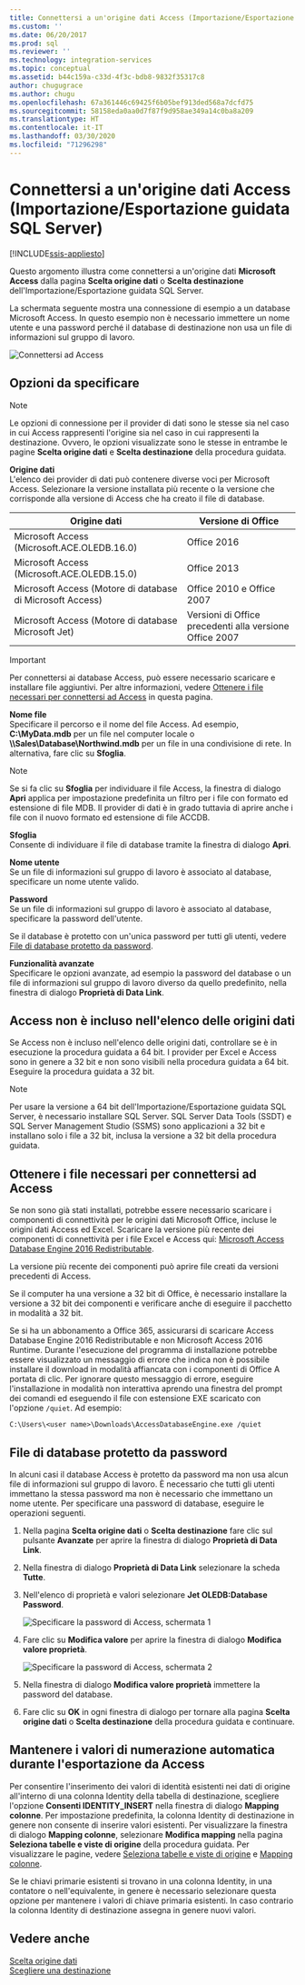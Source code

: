 ```yaml
---
title: Connettersi a un'origine dati Access (Importazione/Esportazione guidata SQL Server) | Microsoft Docs
ms.custom: ''
ms.date: 06/20/2017
ms.prod: sql
ms.reviewer: ''
ms.technology: integration-services
ms.topic: conceptual
ms.assetid: b44c159a-c33d-4f3c-bdb8-9832f35317c8
author: chugugrace
ms.author: chugu
ms.openlocfilehash: 67a361446c69425f6b05bef913ded568a7dcfd75
ms.sourcegitcommit: 58158eda0aa0d7f87f9d958ae349a14c0ba8a209
ms.translationtype: HT
ms.contentlocale: it-IT
ms.lasthandoff: 03/30/2020
ms.locfileid: "71296298"
---
```

# <a name="connect-to-an-access-data-source-sql-server-import-and-export-wizard"></a>Connettersi a un'origine dati Access (Importazione/Esportazione guidata SQL Server)

[!INCLUDE[ssis-appliesto](../../includes/ssis-appliesto-ssvrpluslinux-asdb-asdw-xxx.md)]


Questo argomento illustra come connettersi a un'origine dati **Microsoft Access** dalla pagina **Scelta origine dati** o **Scelta destinazione** dell'Importazione/Esportazione guidata SQL Server.

La schermata seguente mostra una connessione di esempio a un database Microsoft Access. In questo esempio non è necessario immettere un nome utente e una password perché il database di destinazione non usa un file di informazioni sul gruppo di lavoro.

![Connettersi ad Access](../../integration-services/import-export-data/media/connect-to-access.jpg)

## <a name="options-to-specify"></a>Opzioni da specificare

> [!NOTE]
> Le opzioni di connessione per il provider di dati sono le stesse sia nel caso in cui Access rappresenti l'origine sia nel caso in cui rappresenti la destinazione. Ovvero, le opzioni visualizzate sono le stesse in entrambe le pagine **Scelta origine dati** e **Scelta destinazione** della procedura guidata.

**Origine dati**  
L'elenco dei provider di dati può contenere diverse voci per Microsoft Access. Selezionare la versione installata più recente o la versione che corrisponde alla versione di Access che ha creato il file di database.

|Origine dati|Versione di Office|
|-------|-------|
|Microsoft Access (Microsoft.ACE.OLEDB.16.0)|Office 2016|
|Microsoft Access (Microsoft.ACE.OLEDB.15.0)|Office 2013|
|Microsoft Access (Motore di database di Microsoft Access)|Office 2010 e Office 2007|
|Microsoft Access (Motore di database Microsoft Jet)|Versioni di Office precedenti alla versione Office 2007|

> [!IMPORTANT]
> Per connettersi ai database Access, può essere necessario scaricare e installare file aggiuntivi. Per altre informazioni, vedere [Ottenere i file necessari per connettersi ad Access](#officeDownloads) in questa pagina.

 **Nome file**  
Specificare il percorso e il nome del file Access. Ad esempio, **C:\\MyData.mdb** per un file nel computer locale o **\\\\Sales\\Database\\Northwind.mdb** per un file in una condivisione di rete. In alternativa, fare clic su **Sfoglia**. 

> [!NOTE]
> Se si fa clic su **Sfoglia** per individuare il file Access, la finestra di dialogo **Apri** applica per impostazione predefinita un filtro per i file con formato ed estensione di file MDB. Il provider di dati è in grado tuttavia di aprire anche i file con il nuovo formato ed estensione di file ACCDB.
  
 **Sfoglia**  
 Consente di individuare il file di database tramite la finestra di dialogo **Apri**.  
  
 **Nome utente**  
Se un file di informazioni sul gruppo di lavoro è associato al database, specificare un nome utente valido.  
  
 **Password**  
Se un file di informazioni sul gruppo di lavoro è associato al database, specificare la password dell'utente.
 
Se il database è protetto con un'unica password per tutti gli utenti, vedere [File di database protetto da password](#database_password).
  
 **Funzionalità avanzate**  
Specificare le opzioni avanzate, ad esempio la password del database o un file di informazioni sul gruppo di lavoro diverso da quello predefinito, nella finestra di dialogo **Proprietà di Data Link**.  

## <a name="i-dont-see-access-in-the-list-of-data-sources"></a>Access non è incluso nell'elenco delle origini dati
Se Access non è incluso nell'elenco delle origini dati, controllare se è in esecuzione la procedura guidata a 64 bit. I provider per Excel e Access sono in genere a 32 bit e non sono visibili nella procedura guidata a 64 bit. Eseguire la procedura guidata a 32 bit.

> [!NOTE]
> Per usare la versione a 64 bit dell'Importazione/Esportazione guidata SQL Server, è necessario installare SQL Server. SQL Server Data Tools (SSDT) e SQL Server Management Studio (SSMS) sono applicazioni a 32 bit e installano solo i file a 32 bit, inclusa la versione a 32 bit della procedura guidata.

## <a name="get-the-files-you-need-to-connect-to-access"></a><a name="officeDownloads"></a>Ottenere i file necessari per connettersi ad Access  
Se non sono già stati installati, potrebbe essere necessario scaricare i componenti di connettività per le origini dati Microsoft Office, incluse le origini dati Access ed Excel. Scaricare la versione più recente dei componenti di connettività per i file Excel e Access qui: [Microsoft Access Database Engine 2016 Redistributable](https://www.microsoft.com/download/details.aspx?id=54920).
  
La versione più recente dei componenti può aprire file creati da versioni precedenti di Access.

Se il computer ha una versione a 32 bit di Office, è necessario installare la versione a 32 bit dei componenti e verificare anche di eseguire il pacchetto in modalità a 32 bit.

Se si ha un abbonamento a Office 365, assicurarsi di scaricare Access Database Engine 2016 Redistributable e non Microsoft Access 2016 Runtime. Durante l'esecuzione del programma di installazione potrebbe essere visualizzato un messaggio di errore che indica non è possibile installare il download in modalità affiancata con i componenti di Office A portata di clic. Per ignorare questo messaggio di errore, eseguire l'installazione in modalità non interattiva aprendo una finestra del prompt dei comandi ed eseguendo il file con estensione EXE scaricato con l'opzione `/quiet`. Ad esempio:

`C:\Users\<user name>\Downloads\AccessDatabaseEngine.exe /quiet`

## <a name="is-the-database-file-password-protected"></a><a name="database_password"></a> File di database protetto da password
In alcuni casi il database Access è protetto da password ma non usa alcun file di informazioni sul gruppo di lavoro. È necessario che tutti gli utenti immettano la stessa password ma non è necessario che immettano un nome utente. Per specificare una password di database, eseguire le operazioni seguenti.

1.  Nella pagina **Scelta origine dati** o **Scelta destinazione** fare clic sul pulsante **Avanzate** per aprire la finestra di dialogo **Proprietà di Data Link**.  
2.  Nella finestra di dialogo **Proprietà di Data Link** selezionare la scheda **Tutte**.  
3.  Nell'elenco di proprietà e valori selezionare **Jet OLEDB:Database Password**.   
    
    ![Specificare la password di Access, schermata 1](../../integration-services/import-export-data/media/specify-access-password-screen-1.jpg) 
4.  Fare clic su **Modifica valore** per aprire la finestra di dialogo **Modifica valore proprietà**.  
    
    ![Specificare la password di Access, schermata 2](../../integration-services/import-export-data/media/specify-access-password-screen-2.jpg)
5.  Nella finestra di dialogo **Modifica valore proprietà** immettere la password del database.
6.  Fare clic su **OK** in ogni finestra di dialogo per tornare alla pagina **Scelta origine dati** o **Scelta destinazione** della procedura guidata e continuare.

## <a name="keep-your-autonumber-values-when-you-export-from-access"></a>Mantenere i valori di numerazione automatica durante l'esportazione da Access
Per consentire l'inserimento dei valori di identità esistenti nei dati di origine all'interno di una colonna Identity della tabella di destinazione, scegliere l'opzione **Consenti IDENTITY_INSERT** nella finestra di dialogo **Mapping colonne**. Per impostazione predefinita, la colonna Identity di destinazione in genere non consente di inserire valori esistenti. Per visualizzare la finestra di dialogo **Mapping colonne**, selezionare **Modifica mapping** nella pagina **Seleziona tabelle e viste di origine** della procedura guidata. Per visualizzare le pagine, vedere [Seleziona tabelle e viste di origine](../../integration-services/import-export-data/select-source-tables-and-views-sql-server-import-and-export-wizard.md) e [Mapping colonne](../../integration-services/import-export-data/column-mappings-sql-server-import-and-export-wizard.md).

Se le chiavi primarie esistenti si trovano in una colonna Identity, in una contatore o nell'equivalente, in genere è necessario selezionare questa opzione per mantenere i valori di chiave primaria esistenti. In caso contrario la colonna Identity di destinazione assegna in genere nuovi valori.

## <a name="see-also"></a>Vedere anche
[Scelta origine dati](../../integration-services/import-export-data/choose-a-data-source-sql-server-import-and-export-wizard.md)  
[Scegliere una destinazione](../../integration-services/import-export-data/choose-a-destination-sql-server-import-and-export-wizard.md)


